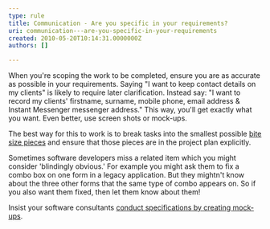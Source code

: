 ```yaml
---
type: rule
title: Communication - Are you specific in your requirements?
uri: communication---are-you-specific-in-your-requirements
created: 2010-05-20T10:14:31.0000000Z
authors: []

---
```




<span class='intro'> When you're scoping the work to be completed, ensure you are as accurate as possible in your requirements. Saying &quot;I want to keep contact details on my clients&quot; is likely to require later clarification. Instead say&#58; &quot;I want to record my clients' firstname, surname, mobile phone, email address &amp; Instant Messenger messenger address.&quot; This way, you'll get exactly what you want. Even better, use screen shots or mock-ups. 
 </span>


  <p>The best way for this to work is to break tasks into the smallest possible <a href="/Standards/Management/RulesToSuccessfulProjects/Pages/SpecinBiteSizePieces.aspx">bite size pieces</a> and ensure that those pieces are in the project plan explicitly. </p>
<p>Sometimes software developers miss a related item which you might consider 'blindingly obvious.' For example you might ask them to fix a combo box on one form in a legacy application. But they mightn't know about the three other forms that the same type of combo appears on. So if you also want them fixed, then let them know about them! </p>
<p>Insist your software consultants <a href="/Standards/Management/RulesToSuccessfulProjects/Pages/SpecificationByMockUp.aspx">conduct specifications by creating mock-ups</a>.</p>



